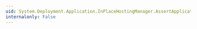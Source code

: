 ```yaml
---
uid: System.Deployment.Application.InPlaceHostingManager.AssertApplicationRequirements(System.Boolean)
internalonly: False
---
```

